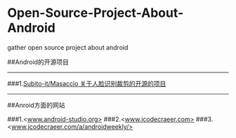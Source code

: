 # Open-Source-Project-About-Android
gather open source project about android

##Android的开源项目

- - - -

###1.[Subito-it/Masaccio 关于人脸识别裁剪的开源的项目](https://github.com/Subito-it/Masaccio/)

- - - -

##Anroid方面的网站

###1.<www.android-studio.org>
###2.<www.jcodecraeer.com>
###3.<www.jcodecraeer.com/a/androidweekly/>
